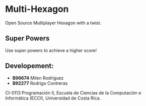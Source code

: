 # Multi-Hexagon
Open Source Mutliplayer Hexagon with a twist.

## Super Powers
Use super powers to achieve a higher score!

## Developement:
- **B96674** Milen Rodríguez
- **B92277** Rodrigo Contreras

CI-0113 Programación II, Escuela de Ciencias de la Computación e Informática (ECCI), Universidad de Costa Rica.
